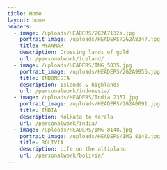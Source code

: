 ```yaml
---
title: Home
layout: home
headers:
  - image: /uploads/HEADERS/2G2A7132a.jpg
    portrait_image: /uploads/HEADERS/2G2A8347.jpg
    title: MYANMAR
    description: Crossing lands of gold
    url: /personalwork/iceland/
  - image: /uploads/HEADERS/IMG_5035.jpg
    portrait_image: /uploads/HEADERS/2G2A9956.jpg
    title: INDONESIA
    description: Islands & highlands
    url: /personalwork/indonesia/
  - image: /uploads/HEADERS/India 2357.jpg
    portrait_image: /uploads/HEADERS/2G2A0091.jpg
    title: INDIA
    description: Kolkata to Kerala
    url: /personalwork/india/
  - image: /uploads/HEADERS/IMG_8148.jpg
    portrait_image: /uploads/HEADERS/IMG_8142.jpg
    title: BOLIVIA
    description: Life on the altiplano
    url: /personalwork/bolivia/
---
```


